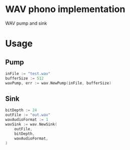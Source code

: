 # WAV phono implementation
WAV pump and sink

# Usage
## Pump
```go
inFile := "test.wav"
bufferSize := 512
wavPump, err := wav.NewPump(inFile, bufferSize)
```

## Sink
```go
bitDepth := 24
outFile := "out.wav"
wavAudioFormat := 1
wavSink := wav.NewSink(
	outFile,
	bitDepth,
	wavAudioFormat,
)
```